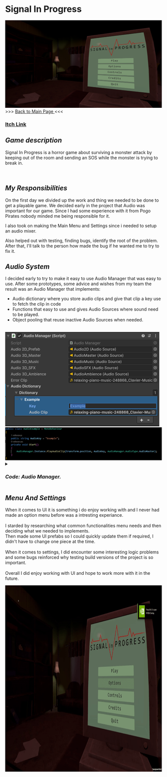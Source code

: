 <h1> Signal In Progress </h1>
    <img src="Images/Signal In Progress Menu.png"
    <h3> >>> <a href="https://github.com/Erik2333/Resume_ErikBerglund/blob/main/README.md"> Back to Main Page </a> <<<  <h3> 
    <a href=https://yrgo-game-creator.itch.io/signal-in-progress> <p> Itch Link </p> </a>
    <h2> <em> Game description </em> </h2>
        <p> 
            Signal In Progress is a horror game about surviving a monster attack by keeping out of the room and sending an SOS while the monster is trying to break in.
        </p>
        <br>
    <h2> <em> My Responsibilities </em> </h2>
        <p>
            On the first day we divided up the work and thing we needed to be done to get a playable game.
            We decided early in the project that Audio was important for our game. Since I had some experience with it from Pogo Pirates nobody minded me being responsible for it.
        </p>
        <p> I also took on making the Main Menu and Settings since i needed to setup an audio mixer. </p>
        <p> Also helped out with testing, finding bugs, identify the root of the problem. After that, I'll talk to the person how made the bug if he wanted me to try to fix it. </p>
    <h2> <em> Audio System </em> </h2>
        <p> 
            I decided early to try to make it easy to use Audio Manager that was easy to use. After some prototypes, some advice and wishes from my team the result was an Audio Manager that implements: <br>
            <ul>
            <li> Audio dictionary where you store audio clips and give that clip a key use to fetch the clip in code </li>
            <li> Functions that easy to use and gives Audio Sources where sound need to be played. </li>
            <li> Object pooling that reuse inactive Audio Sources when needed. </li>
            </ul>
        </p> <br>
        <img src="Images/AudioManager.png" >
        <img src="Images/AudioExample.png" >
    <details>
        <summary><h3><em> Code: Audio Manager. </em></h3></summary>
  
```csharp
using System;
using System.Collections;
using System.Collections.Generic;
using UnityEngine;

public class AudioManager : MonoBehaviour
{
    public enum AudioType
    {
        Audio2D,
        AudioMaster,
        AudioMusic,
        AudioSFX,
        AudioAmbience
    }

    public static AudioManager Instance { get; private set; }
    private readonly Queue<AudioSource> audioPool = new();
    private byte poolLimit = 20;
    public AudioSource audio2D_Prefab, audio3D_Master, audio3D_Music, audio3D_SFX, audio3D_Ambience;
    public AudioClip errorClip;

    // Custom class to set Key and Value in Inspector.
    public AudioDictionary audioDictionary;

    private void Awake()
    {
        if (Instance == null)
        {
            Instance = this;
        }
        else
        {
            Destroy(gameObject);
        }
    }
    
    public AudioClip GetAudioClip(string audioDictionaryKey)
    {
        audioDictionary.ToDictionary().TryGetValue(audioDictionaryKey.ToLower(), out AudioClip audioClip);

        if (audioClip != null)
        {
            return audioClip;
        }
        else
        {
            Debug.LogError($"No clip found with Key: {audioDictionaryKey}. Did you add it to the Audio Manager?");
            return errorClip;
        }
    }

    AudioSource GetPrefab(AudioType audioSourcePrefab)
    {
        switch (audioSourcePrefab)
        {
            case AudioType.Audio2D: return audio2D_Prefab;
            case AudioType.AudioMaster: return audio3D_Master;
            case AudioType.AudioMusic: return audio3D_Music;
            case AudioType.AudioSFX: return audio3D_SFX;
            case AudioType.AudioAmbience: return audio3D_Ambience;
            default:
                Debug.LogError($"audioSourcePrefab not found. Default to {audio3D_Master}");
                return audio3D_Master;
        }
    }

    public void PlayAudioClip(Vector3 spawnPosition, string audioDictionaryKey, AudioType audioSourcePrefab = AudioType.AudioSFX, float volume = 1, float pitch = 1)
    {
        AudioClip clip = GetAudioClip(audioDictionaryKey);
        AudioSource audioSource = GetFormPool(GetPrefab(audioSourcePrefab), spawnPosition, true, clip.length);
        audioSource.clip = clip;
        audioSource.name += $" ({audioDictionaryKey})";
        audioSource.volume = volume;
        audioSource.pitch = pitch;
        audioSource.Play();
    }
    
    public AudioSource GetAudioSource(Vector3 spawnPosition, string audioDictionaryKey, AudioType audioSourcePrefab = AudioType.AudioSFX, float volume = 1, float pitch = 1)
    {
        AudioClip clip = GetAudioClip(audioDictionaryKey);
        AudioSource audioSource = GetFormPool(GetPrefab(audioSourcePrefab), spawnPosition, false, clip.length);
        audioSource.clip = clip;
        audioSource.volume = volume;
        audioSource.pitch = pitch;

        return audioSource;
    }

    AudioSource GetFormPool(AudioSource audioSource, Vector3 spawnPosition, bool oneShot, float clipLength)
    {
        AudioSource poolObj;


        if (audioPool.Count != 0)
        {
            poolObj = audioPool.Dequeue();
            poolObj.name = audioSource.name;
            poolObj.transform.SetParent(null);
            poolObj.transform.position = spawnPosition;
            poolObj.gameObject.SetActive(true);
        }
        else
        {
            poolObj = Instantiate(audioSource, spawnPosition, Quaternion.identity);
            poolObj.name = audioSource.name;
        }

        if (oneShot == true)
            StartCoroutine(ReturnToPool(poolObj, clipLength));

        return poolObj;
        
    }

    IEnumerator ReturnToPool(AudioSource audioSource, float time)
    {
        yield return new WaitForSeconds(time);

        ReturnAudio(audioSource);
    }

    public void ReturnAudio(AudioSource audioSource)
    {
        if (audioPool.Count < poolLimit)
        {
            audioSource.Stop();
            audioSource.gameObject.SetActive(false);
            audioSource.transform.SetParent(gameObject.transform, false);
            audioPool.Enqueue(audioSource);
        }
        else
            Destroy(audioSource);
    }
}

[Serializable]
public class AudioDictionary
{
    [SerializeField]
    DictionaryItem[] dictionary;

    public Dictionary<string, AudioClip> ToDictionary()
    {
        Dictionary<string, AudioClip> newDict = new();

        foreach (DictionaryItem item in dictionary)
        {
            newDict.Add(item.key.ToLower(), item.audioClip);
        }

        return newDict;
    }
}

[Serializable]
public class DictionaryItem
{
    [SerializeField]
    public string key;

    [SerializeField]
    public AudioClip audioClip;
}

```

</details>

<h2> <em> Menu And Settings </em> </h2>
        <p> 
            When it comes to UI it is something i do enjoy working with and I never had made an option menu before was a intresting experiance. <br>
            <br>
            I starded by researching what common functionalities menu needs and then deciding what we needed to implements. <br>
            Then made some UI prefabs so I could quickly update them if required, I didn't have to change one piece at the time. <br>
            <br>
            When it comes to settings, I did encounter some interesting logic problems and some bugs reinforced why testing build versions of the project is so important. <br>
            <br>
            Overall I did enjoy working with UI and hope to work more with it in the future.
        </p>
<img width="800" height="600" src="Images/LongVideo-ezgif.com-video-to-gif-converter.gif" style="max-width: 100%; display: inline-block;" data-target="animated-image.originalImage">

